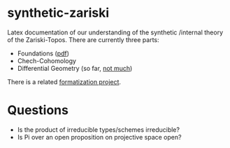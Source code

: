 # synthetic-zariski
Latex documentation of our understanding of the synthetic /internal theory of the Zariski-Topos.
There are currently three parts:
- Foundations ([pdf](https://felix-cherubini.de/iag.pdf))
- Chech-Cohomology
- Differential Geometry (so far, [not much](https://felix-cherubini.de/diffgeo.pdf))

There is a related [formatization project](https://github.com/felixwellen/synthetic-geometry).


# Questions

- Is the product of irreducible types/schemes irreducible?
- Is Pi over an open proposition on projective space open?
